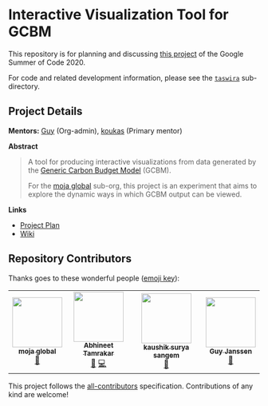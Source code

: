 # Interactive Visualization Tool for GCBM 

This repository is for planning and discussing [this project](https://summerofcode.withgoogle.com/projects/#4595399286849536) of the Google Summer of Code 2020.

For code and related development information, please see the [`taswira`](https://github.com/moja-global/GSoC.FLINT.Visualisation_Tool/tree/master/taswira) sub-directory.

## Project Details

**Mentors:** [Guy](https://github.com/gmajan) (Org-admin), [koukas](https://github.com/kaskou) (Primary mentor)

**Abstract**

> A tool for producing interactive visualizations from data generated by the [Generic Carbon Budget Model](https://github.com/moja-global/About_moja_global/wiki/GCBM-is-runs-CBM-science-models-on-the-FLINT-platform) (GCBM).
>
> For the [moja global](https://moja.global) sub-org, this project is an experiment that aims to explore the dynamic ways in which GCBM output can be viewed.

**Links**

* [Project Plan](https://github.com/moja-global/GSoC.FLINT.Visualisation_Tool/issues/1)
* [Wiki](https://github.com/moja-global/GSoC.FLINT.Visualisation_Tool/wiki)

## Repository Contributors

Thanks goes to these wonderful people ([emoji key](https://allcontributors.org/docs/en/emoji-key)):

<!-- ALL-CONTRIBUTORS-LIST:START - Do not remove or modify this section -->
<!-- prettier-ignore-start -->
<!-- markdownlint-disable -->
<table>
  <tr>
    <td align="center"><a href="http://moja.global"><img src="https://avatars1.githubusercontent.com/u/19564969?v=4" width="100px;" alt=""/><br /><sub><b>moja global</b></sub></a><br /><a href="#projectManagement-moja-global" title="Project Management">📆</a></td>
    <td align="center"><a href="https://abhineet.tk"><img src="https://avatars1.githubusercontent.com/u/11965776?v=4" width="100px;" alt=""/><br /><sub><b>Abhineet Tamrakar</b></sub></a><br /><a href="https://github.com/moja-global/GSoC.FLINT.Visualisation_Tool/commits?author=abhineet97" title="Documentation">📖</a> <a href="https://github.com/moja-global/GSoC.FLINT.Visualisation_Tool/commits?author=abhineet97" title="Code">💻</a></td>
    <td align="center"><a href="https://github.com/kaskou"><img src="https://avatars1.githubusercontent.com/u/8544371?v=4" width="100px;" alt=""/><br /><sub><b>kaushik surya sangem</b></sub></a><br /><a href="https://github.com/moja-global/GSoC.FLINT.Visualisation_Tool/pulls?q=is%3Apr+reviewed-by%3Akaskou" title="Reviewed Pull Requests">👀</a></td>
    <td align="center"><a href="https://github.com/gmajan"><img src="https://avatars0.githubusercontent.com/u/8733319?v=4" width="100px;" alt=""/><br /><sub><b>Guy Janssen</b></sub></a><br /><a href="#projectManagement-gmajan" title="Project Management">📆</a></td>
  </tr>
</table>

<!-- markdownlint-enable -->
<!-- prettier-ignore-end -->
<!-- ALL-CONTRIBUTORS-LIST:END -->

This project follows the [all-contributors](https://github.com/all-contributors/all-contributors) specification. Contributions of any kind are welcome!
